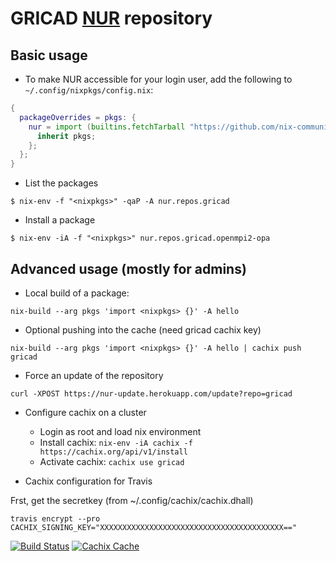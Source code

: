  # GRICAD [NUR](https://github.com/nix-community/NUR) repository

Basic usage
-----------

* To make NUR accessible for your login user, add the following to `~/.config/nixpkgs/config.nix`:

```nix
{
  packageOverrides = pkgs: {
    nur = import (builtins.fetchTarball "https://github.com/nix-community/NUR/archive/master.tar.gz") {
      inherit pkgs;
    };
  };
}
```


* List the packages

```console
$ nix-env -f "<nixpkgs>" -qaP -A nur.repos.gricad
```

* Install a package

```console
$ nix-env -iA -f "<nixpkgs>" nur.repos.gricad.openmpi2-opa
```


Advanced usage (mostly for admins)
----------------------------------

* Local build of a package:

```
nix-build --arg pkgs 'import <nixpkgs> {}' -A hello
```

* Optional pushing into the cache (need gricad cachix key)

```
nix-build --arg pkgs 'import <nixpkgs> {}' -A hello | cachix push gricad
```

* Force an update of the repository

```
curl -XPOST https://nur-update.herokuapp.com/update?repo=gricad
```

* Configure cachix on a cluster
  * Login as root and load nix environment
  * Install cachix: `nix-env -iA cachix -f https://cachix.org/api/v1/install`
  * Activate cachix: `cachix use gricad`

* Cachix configuration for Travis

Frst, get the secretkey (from ~/.config/cachix/cachix.dhall)

```
travis encrypt --pro CACHIX_SIGNING_KEY="XXXXXXXXXXXXXXXXXXXXXXXXXXXXXXXXXXXXXXXXX=="
```

[![Build Status](https://travis-ci.com/Gricad/nur-packages.svg?branch=master)](https://travis-ci.com/Gricad/nur-packages)
[![Cachix Cache](https://img.shields.io/badge/cachix-gricad-blue.svg)](https://gricad.cachix.org)


